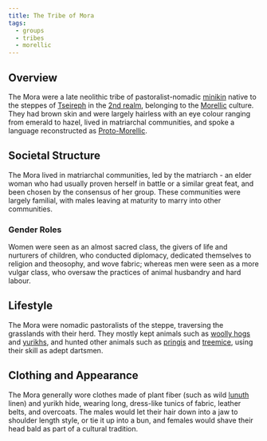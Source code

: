 ```yaml
---
title: The Tribe of Mora
tags:
  - groups
  - tribes
  - morellic
---
```

## Overview
The Mora were a late neolithic tribe of pastoralist-nomadic [minikin](fauna/minikin.md) native to the steppes of [Tseireph](locations/tseireph*.md) in the [2nd realm](locations/2nd-realm*.md), belonging to the [Morellic](groups/morellic*.md) culture. They had brown skin and were largely hairless with an eye colour ranging from emerald to hazel, lived in matriarchal communities, and spoke a language reconstructed as [Proto-Morellic](languages/proto-morellic.md).
## Societal Structure
The Mora lived in matriarchal communities, led by the matriarch - an elder woman who had usually proven herself in battle or a similar great feat, and been chosen by the consensus of her group. These communities were largely familial, with males leaving at maturity to marry into other communities.
### Gender Roles
Women were seen as an almost sacred class, the givers of life and nurturers of children, who conducted diplomacy, dedicated themselves to religion and theosophy, and wove fabric; whereas men were seen as a more vulgar class, who oversaw the practices of animal husbandry and hard labour.
## Lifestyle
The Mora were nomadic pastoralists of the steppe, traversing the grasslands with their herd. They mostly kept animals such as [woolly hogs](fauna/woolly-hogs.md) and [yurikhs](fauna/yurikhs.md), and hunted other animals such as [pringis](fauna/pringis.md) and [treemice](fauna/treemice.md), using their skill as adept dartsmen.
## Clothing and Appearance
The Mora generally wore clothes made of plant fiber (such as wild [lunuth](flora/lunuth.md) linen) and yurikh hide, wearing long, dress-like tunics of fabric, leather belts, and overcoats. The males would let their hair down into a jaw to shoulder length style, or tie it up into a bun, and females would shave their head bald as part of a cultural tradition.